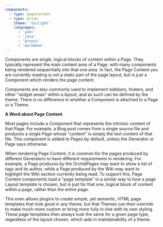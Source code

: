 ```yaml
---
components:
  - type: pageContent
  - type: prism
    theme: 'twilight'
    languages:
      - 'yaml'
      - 'java'
      - 'groovy'
      - 'markdown'
---
```


Components are single, logical blocks of content within a Page. They typically represent the main content area of a 
Page, with many components being rendered sequentially into that one area. In fact, the Page Content you are currently 
reading is not a static part of the page layout, but is just a Component which renders the page content.

Components are also commonly used to implement sidebars, footers, and other "widget areas" within a layout, and as such
can be defined by the theme. There is no difference in whether a Component is attached to a Page or a Theme.

**A Word about Page Content**

Most pages include a Component that represents the intrinsic content of that Page. For example, a Blog post comes from a
single source file and produces a single Page whose "content" is simply the text content of that file. This component is 
added to Pages by default, unless the Generator or Page says otherwise.

When rendering Page Content, it is common for the pages produced by different Generators to have different requirements
in rendering. For example, a Page produces by the OrchidPages may want to show a list of tags and its author, while a
Page produced by the Wiki may want to highlight the Wiki section currently being read. To support this, Page Content
components load a "page template" in a similar way to how a page Layout template is chosen, but is just for that one, 
logical block of content within a page, rather than the entire page. 

This even allows plugins to create simple, yet semantic, HTML page templates that look good in any theme, but that 
Themes can then override to make much more custom or bring more fully in-line with its own styling. These page templates
then always look the same for a given page type, regardless of the layout chosen, which aids in maintainability of a 
theme.  
